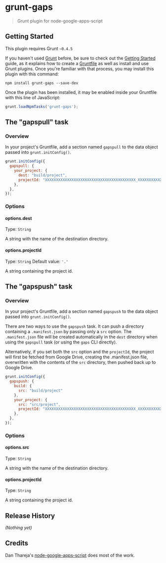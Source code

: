 # grunt-gaps

> Grunt plugin for node-google-apps-script

## Getting Started
This plugin requires Grunt `~0.4.5`

If you haven't used [Grunt](http://gruntjs.com/) before, be sure to check out the [Getting Started](http://gruntjs.com/getting-started) guide, as it explains how to create a [Gruntfile](http://gruntjs.com/sample-gruntfile) as well as install and use Grunt plugins. Once you're familiar with that process, you may install this plugin with this command:

```shell
npm install grunt-gaps --save-dev
```

Once the plugin has been installed, it may be enabled inside your Gruntfile with this line of JavaScript:

```js
grunt.loadNpmTasks('grunt-gaps');
```

## The "gapspull" task

### Overview
In your project's Gruntfile, add a section named `gapspull` to the data object passed into `grunt.initConfig()`.

```js
grunt.initConfig({
  gapspull: {
    your_project: {
      dest: "build/project",
      projectId: "XXXXXXXXXXXXXXXXXXXXXXXXXXXXXXXXXXXXXXXXX_XXXXXXXXXXX-XXX'
    },
  },
});
```

### Options

#### options.dest
Type: `String`

A string with the name of the destination directory.

#### options.projectId
Type: `String`
Default value: `'.'`

A string containing the project id.


## The "gapspush" task

### Overview
In your project's Gruntfile, add a section named `gapspush` to the data object passed into `grunt.initConfig()`.

There are two ways to use the `gapspush` task.  It can push a directory
containing a `.manifest.json` by passing only a `src` option.  The
`.manifest.json` file will be created automatically in the `dest` directory
when using the `gapspull` task (or using the `gaps` CLI directly).

Alternatively, if you set both the `src` option and the `projectId`, the
project will first be fetched from Google Drive, creating the .manifest.json
file, overwritten with the contents of the `src` directory, then pushed back up
to Google Drive.

```js
grunt.initConfig({
  gapspush: {
    build: {
      src: "build/project"
    },
    your_project: {
      src: "src/project",
      projectId: "XXXXXXXXXXXXXXXXXXXXXXXXXXXXXXXXXXXXXXXXX_XXXXXXXXXXX-XXX'
    },
  },
});
```

### Options

#### options.src
Type: `String`

A string with the name of the destination directory.

#### options.projectId
Type: `String`

A string containing the project id.

## Release History
_(Nothing yet)_

## Credits

Dan Thareja's
[node-google-apps-script](https://github.com/danthareja/node-google-apps-script)
does most of the work.
